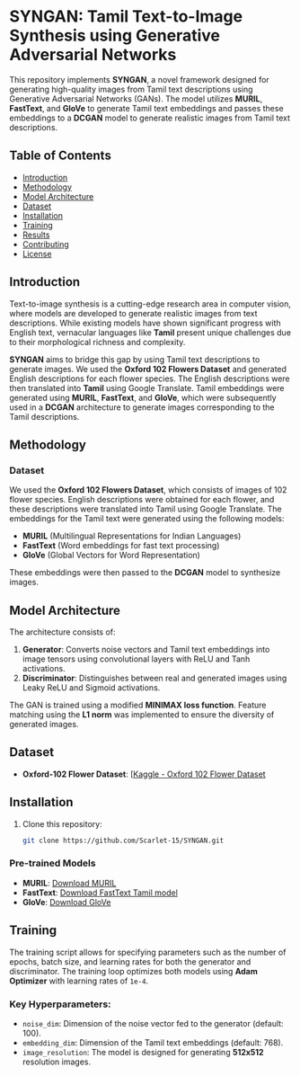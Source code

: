# SYNGAN: Tamil Text-to-Image Synthesis using Generative Adversarial Networks

This repository implements **SYNGAN**, a novel framework designed for generating high-quality images from Tamil text descriptions using Generative Adversarial Networks (GANs). The model utilizes **MURIL**, **FastText**, and **GloVe** to generate Tamil text embeddings and passes these embeddings to a **DCGAN** model to generate realistic images from Tamil text descriptions.

## Table of Contents
- [Introduction](#introduction)
- [Methodology](#methodology)
- [Model Architecture](#model-architecture)
- [Dataset](#dataset)
- [Installation](#installation)
- [Training](#training)
- [Results](#results)
- [Contributing](#contributing)
- [License](#license)

## Introduction

Text-to-image synthesis is a cutting-edge research area in computer vision, where models are developed to generate realistic images from text descriptions. While existing models have shown significant progress with English text, vernacular languages like **Tamil** present unique challenges due to their morphological richness and complexity.

**SYNGAN** aims to bridge this gap by using Tamil text descriptions to generate images. We used the **Oxford 102 Flowers Dataset** and generated English descriptions for each flower species. The English descriptions were then translated into **Tamil** using Google Translate. Tamil embeddings were generated using **MURIL**, **FastText**, and **GloVe**, which were subsequently used in a **DCGAN** architecture to generate images corresponding to the Tamil descriptions.

## Methodology

### Dataset
We used the **Oxford 102 Flowers Dataset**, which consists of images of 102 flower species. English descriptions were obtained for each flower, and these descriptions were translated into Tamil using Google Translate. The embeddings for the Tamil text were generated using the following models:
- **MURIL** (Multilingual Representations for Indian Languages)
- **FastText** (Word embeddings for fast text processing)
- **GloVe** (Global Vectors for Word Representation)

These embeddings were then passed to the **DCGAN** model to synthesize images.

## Model Architecture

The architecture consists of:
1. **Generator**: Converts noise vectors and Tamil text embeddings into image tensors using convolutional layers with ReLU and Tanh activations.
2. **Discriminator**: Distinguishes between real and generated images using Leaky ReLU and Sigmoid activations.

The GAN is trained using a modified **MINIMAX loss function**. Feature matching using the **L1 norm** was implemented to ensure the diversity of generated images.

## Dataset

- **Oxford-102 Flower Dataset**: [[Kaggle - Oxford 102 Flower Dataset](https://www.kaggle.com/datasets/omeret/oxford-102-flowers](https://www.kaggle.com/c/oxford-102-flower-pytorch/data))

## Installation

1. Clone this repository:
    ```bash
    git clone https://github.com/Scarlet-15/SYNGAN.git
    ```

### Pre-trained Models

- **MURIL**: [Download MURIL](https://tfhub.dev/google/MuRIL/1)
- **FastText**: [Download FastText Tamil model](https://fasttext.cc/docs/en/crawl-vectors.html)
- **GloVe**: [Download GloVe](https://nlp.stanford.edu/projects/glove/)

## Training

The training script allows for specifying parameters such as the number of epochs, batch size, and learning rates for both the generator and discriminator. The training loop optimizes both models using **Adam Optimizer** with learning rates of `1e-4`.

### Key Hyperparameters:
- `noise_dim`: Dimension of the noise vector fed to the generator (default: 100).
- `embedding_dim`: Dimension of the Tamil text embeddings (default: 768).
- `image_resolution`: The model is designed for generating **512x512** resolution images.

